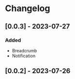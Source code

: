 # Changelog

## [0.0.3] - 2023-07-27

### Added

- Breadcrumb
- Notification

## [0.0.2] - 2023-07-26
